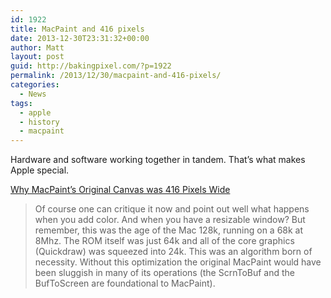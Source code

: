 ```yaml
---
id: 1922
title: MacPaint and 416 pixels
date: 2013-12-30T23:31:32+00:00
author: Matt
layout: post
guid: http://bakingpixel.com/?p=1922
permalink: /2013/12/30/macpaint-and-416-pixels/
categories:
  - News
tags:
  - apple
  - history
  - macpaint
---
```

Hardware and software working together in tandem. That&#8217;s what makes Apple special.

[Why MacPaint&#8217;s Original Canvas was 416 Pixels Wide](http://www.looksgoodworkswell.com/elegance-of-macpaint-code/)

> Of course one can critique it now and point out well what happens when you add color. And when you have a resizable window? But remember, this was the age of the Mac 128k, running on a 68k at 8Mhz. The ROM itself was just 64k and all of the core graphics (Quickdraw) was squeezed into 24k. This was an algorithm born of necessity. Without this optimization the original MacPaint would have been sluggish in many of its operations (the ScrnToBuf and the BufToScreen are foundational to MacPaint).
